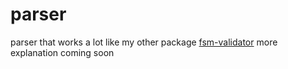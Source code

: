 # parser

parser that works a lot like my other package [fsm-validator](https://www.npmjs.com/package/fsm-validator)
more explanation coming soon
